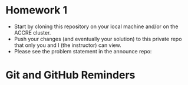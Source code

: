# Homework 1

* Start by cloning this repository on your local machine and/or on the ACCRE cluster.
* Push your changes (and eventually your solution) to this private repo that only you and I (the instructor) can view.
* Please see the problem statement in the announce repo:

# Git and GitHub Reminders
